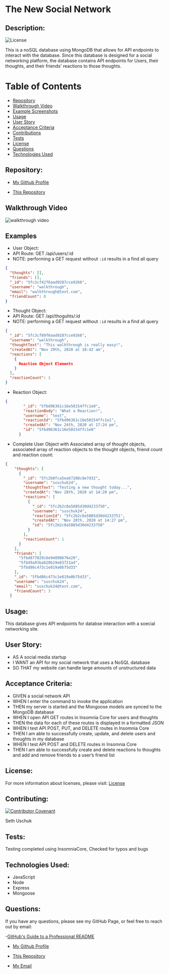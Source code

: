# The New Social Network

## Description:

![License](https://img.shields.io/badge/License-MIT-blue.svg "License Badge")

This is a noSQL database using MongoDB that allows for API endpoints to interact with the database. Since this database is designed for a social networking platform, the database contains API endpoints for Users, their thoughts, and their friends' reactions to those thoughts.


# Table of Contents 

- [Repository](#repository)
- [Walkthrough Video](#walkthrough%20video)
- [Example Screenshots](#examples)
- [Usage](#usage)
- [User Story](#user%20story)
- [Acceptance Criteria](#Acceptance%20criteria)
- [Contributions](#contributing)
- [Tests](#tests)
- [License](#license)
- [Questions](#questions)
- [Technologies Used](#languages)

## Repository: 
- [My Github Profile](https://github.com/suschuk24)

- [This Repository](https://github.com/suschuk24/new-social-network)

## Walkthrough Video
![walkthrough video]()
## Examples
* User Object:
* API Route: GET /api/users/:id
* NOTE: performing a GET request without ```:id``` results in a find all query

``` JSON
{
  "thoughts": [],
  "friends": [],
  "_id": "5fc3cf42f6aad9287cce9266",
  "username": "walkthrough",
  "email": "walkthrough@test.com",
  "friendCount": 0
}
```

* Thought Object:
* API Route: GET /api/thoguhts/:id
* NOTE: performing a GET request without ```:id``` results in a find all query

``` JSON
{
  "_id": "5fc3cf89f6aad9287cce9268",
  "username": "walkthrough",
  "thoughtText": "This walkthrough is really easy!",
  "createdAt": "Nov 29th, 2020 at 10:42 am",
  "reactions": [
    {
      Reaction Object Elements
    }
  ],
  "reactionCount": 1
}
```
* Reaction Object: 
``` JSON
{
        "_id": "5fbd96361c16e50154ffc1e0",
        "reactionBody": "What a Reaction!",
        "username": "test",
        "reactionId": "5fbd96361c16e50154ffc1e1",
        "createdAt": "Nov 24th, 2020 at 17:24 pm",
        "id": "5fbd96361c16e50154ffc1e0"
      }
```

* Complete User Object with Associated array of thought objects, associated array of reaction objects to the thought objects, friend count and reaction count:
``` JSON
{
    "thoughts": [
      {
        "_id": "5fc2b0fca5ea67208c8e7d32",
        "username": "suschuk24",
        "thoughtText": "Testing a new thought today...",
        "createdAt": "Nov 28th, 2020 at 14:20 pm",
        "reactions": [
          {
            "_id": "5fc2b2c0a5885d30d4233750",
            "username": "suschuk24",
            "reactionId": "5fc2b2c0a5885d30d4233751",
            "createdAt": "Nov 28th, 2020 at 14:27 pm",
            "id": "5fc2b2c0a5885d30d4233750"
          }
        ],
        "reactionCount": 1
      }
    ],
    "friends": [
      "5fbd877029c6e94898676e20",
      "5fbd9a93ba620b19e83721a4",
      "5fbd86c473c1e819a0b75d33"
    ],
    "_id": "5fbd86c473c1e819a0b75d33",
    "username": "suschuk24",
    "email": "suschuk24@test.com",
    "friendCount": 3
  }
```
## Usage:

This database gives API endpoints for databse interaction with a soecial networking site. 

## User Story: 

* AS A social media startup
* I WANT an API for my social network that uses a NoSQL database
* SO THAT my website can handle large amounts of unstructured data

## Acceptance Criteria: 

* GIVEN a social network API
* WHEN I enter the command to invoke the application
* THEN my server is started and the Mongoose models are synced to the MongoDB database
* WHEN I open API GET routes in Insomnia Core for users and thoughts
* THEN the data for each of these routes is displayed in a formatted JSON
* WHEN I test API POST, PUT, and DELETE routes in Insomnia Core
* THEN I am able to successfully create, update, and delete users and thoughts in my database
* WHEN I test API POST and DELETE routes in Insomnia Core
* THEN I am able to successfully create and delete reactions to thoughts and add and remove friends to a user’s friend list

## License:
For more information about licenses, please visit:
[License](https://opensource.org/licenses/MIT)

## Contributing:

[![Contributor Covenant](https://img.shields.io/badge/Contributor%20Covenant-v2.0%20adopted-ff69b4.svg)](CODE_OF_CONDUCT.md)

Seth Uschuk


## Tests:

Testing completed using InsomniaCore, Checked for typos and bugs


## Technologies Used:

* JavaScript
* Node
* Express
* Mongoose


## Questions:


If you have any questions, please see my GitHub Page, or feel free to reach out by email:

-[GitHub's Guide to a Professional README](https://github.com/coding-boot-camp/potential-enigma/blob/master/readme-guide.md)


- [My Github Profile](https://github.com/suschuk24)

- [This Repository](https://github.com/suschuk24/new-social-network)

- [My Email](test@gmail.com)

  